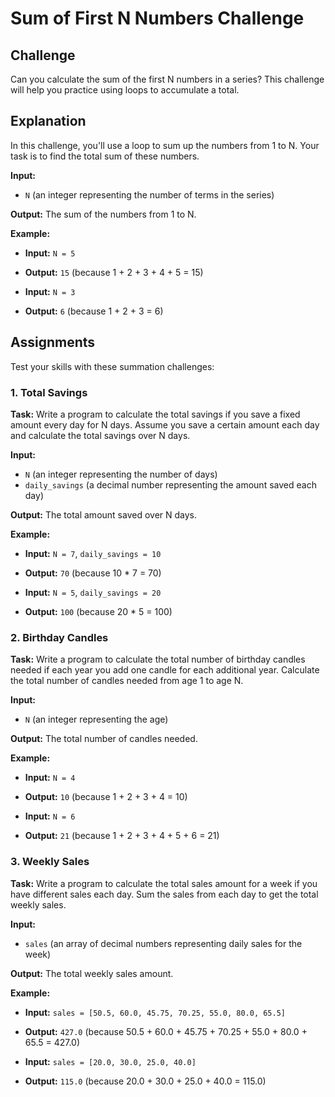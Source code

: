 # Sum of First N Numbers Challenge

## Challenge
Can you calculate the sum of the first N numbers in a series? This challenge will help you practice using loops to accumulate a total.

## Explanation
In this challenge, you'll use a loop to sum up the numbers from 1 to N. Your task is to find the total sum of these numbers.

**Input:** 
- `N` (an integer representing the number of terms in the series)

**Output:** The sum of the numbers from 1 to N.

**Example:**
- **Input:** `N = 5`
- **Output:** `15` (because 1 + 2 + 3 + 4 + 5 = 15)

- **Input:** `N = 3`
- **Output:** `6` (because 1 + 2 + 3 = 6)

## Assignments
Test your skills with these summation challenges:

### 1. Total Savings

**Task:** Write a program to calculate the total savings if you save a fixed amount every day for N days. Assume you save a certain amount each day and calculate the total savings over N days.

**Input:** 
- `N` (an integer representing the number of days)
- `daily_savings` (a decimal number representing the amount saved each day)

**Output:** The total amount saved over N days.

**Example:**
- **Input:** `N = 7`, `daily_savings = 10`
- **Output:** `70` (because 10 * 7 = 70)

- **Input:** `N = 5`, `daily_savings = 20`
- **Output:** `100` (because 20 * 5 = 100)

### 2. Birthday Candles

**Task:** Write a program to calculate the total number of birthday candles needed if each year you add one candle for each additional year. Calculate the total number of candles needed from age 1 to age N.

**Input:** 
- `N` (an integer representing the age)

**Output:** The total number of candles needed.

**Example:**
- **Input:** `N = 4`
- **Output:** `10` (because 1 + 2 + 3 + 4 = 10)

- **Input:** `N = 6`
- **Output:** `21` (because 1 + 2 + 3 + 4 + 5 + 6 = 21)

### 3. Weekly Sales

**Task:** Write a program to calculate the total sales amount for a week if you have different sales each day. Sum the sales from each day to get the total weekly sales.

**Input:** 
- `sales` (an array of decimal numbers representing daily sales for the week)

**Output:** The total weekly sales amount.

**Example:**
- **Input:** `sales = [50.5, 60.0, 45.75, 70.25, 55.0, 80.0, 65.5]`
- **Output:** `427.0` (because 50.5 + 60.0 + 45.75 + 70.25 + 55.0 + 80.0 + 65.5 = 427.0)

- **Input:** `sales = [20.0, 30.0, 25.0, 40.0]`
- **Output:** `115.0` (because 20.0 + 30.0 + 25.0 + 40.0 = 115.0)
